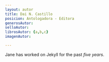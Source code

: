 ```yaml
---
layout: autor
title: Dai N. Castillo
posicion: Antologadora - Editora
generosAutor: 
selloAutor:
librosAutor: {a,b,c}
imagenAutor:

---
```

Jane has worked on Jekyll for the past *five years*.
